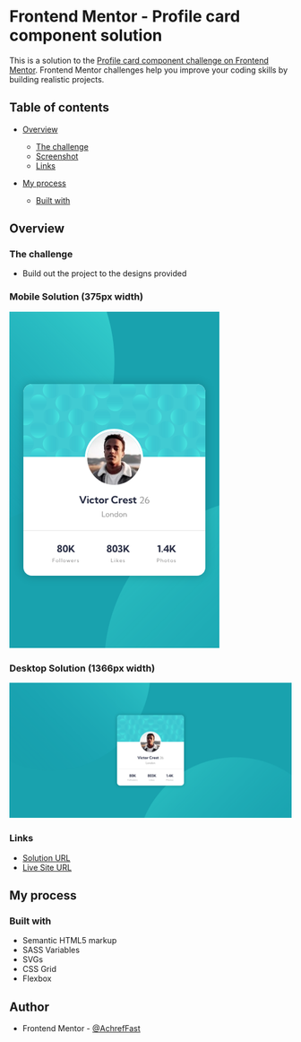 # Frontend Mentor - Profile card component solution

This is a solution to the [Profile card component challenge on Frontend Mentor](https://www.frontendmentor.io/challenges/profile-card-component-cfArpWshJ). Frontend Mentor challenges help you improve your coding skills by building realistic projects. 

## Table of contents

- [Overview](#overview)
  
  - [The challenge](#the-challenge)
  - [Screenshot](#screenshot)
  - [Links](#links)
  
- [My process](#my-process)
  - [Built with](#built-with)
  
  

## Overview

### The challenge

- Build out the project to the designs provided



### Mobile Solution (375px width)

![](./screenshots/mobile_solution.png)



### Desktop Solution (1366px width)

![](./screenshots/desktop_solution.png)



### Links

-  [Solution URL](https://github.com/AchrefFast/Frontend-Mentor--Profile-card-component-solution)
- [Live Site URL](https://achreffast.github.io/Frontend-Mentor--Profile-card-component-solution/)

## My process

### Built with

- Semantic HTML5 markup
- SASS Variables
-  SVGs
- CSS Grid
- Flexbox

## Author

- Frontend Mentor - [@AchrefFast](https://www.frontendmentor.io/profile/AchrefFast)
